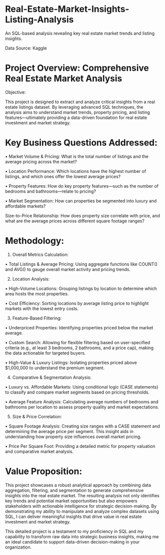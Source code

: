 # Real-Estate-Market-Insights-Listing-Analysis
An SQL-based analysis revealing key real estate market trends and listing insights.

Data Source: Kaggle


# Project Overview: Comprehensive Real Estate Market Analysis

Objective:

This project is designed to extract and analyze critical insights from a real estate listings dataset. By leveraging advanced SQL techniques, the analysis aims to understand market trends, property pricing, and listing features—ultimately providing a data-driven foundation for real estate investment and market strategy.

# Key Business Questions Addressed:

• Market Volume & Pricing: What is the total number of listings and the average pricing across the market?

• Location Performance: Which locations have the highest number of listings, and which ones offer the lowest average prices?

• Property Features: How do key property features—such as the number of bedrooms and bathrooms—relate to pricing?

• Market Segmentation: How can properties be segmented into luxury and affordable markets?

Size-to-Price Relationship: How does property size correlate with price, and what are the average prices across different square footage ranges?

# Methodology:

1. Overall Metrics Calculation:
       
• Total Listings & Average Pricing: Using aggregate functions like COUNT() and AVG() to gauge overall market activity and pricing trends.

2. Location Analysis:

• High-Volume Locations: Grouping listings by location to determine which area hosts the most properties.

• Cost Efficiency: Sorting locations by average listing price to highlight markets with the lowest entry costs.

3. Feature-Based Filtering:

• Underpriced Properties: Identifying properties priced below the market average.
        
• Custom Search: Allowing for flexible filtering based on user-specified criteria (e.g., at least 3 bedrooms, 2 bathrooms, and a price cap), making the data actionable for targeted buyers.

• High-Value & Luxury Listings: Isolating properties priced above $1,000,000 to understand the premium segment.

4. Comparative & Segmentation Analysis:
        
• Luxury vs. Affordable Markets: Using conditional logic (CASE statements) to classify and compare market segments based on pricing thresholds.
        
• Average Feature Analysis: Calculating average numbers of bedrooms and bathrooms per location to assess property quality and market expectations.

5. Size & Price Correlation:
        
• Square Footage Analysis: Creating size ranges with a CASE statement and determining the average price per segment. This insight aids in understanding how property size influences overall market pricing.
        
• Price Per Square Foot: Providing a detailed metric for property valuation and comparative market analysis.

# Value Proposition:

This project showcases a robust analytical approach by combining data aggregation, filtering, and segmentation to generate comprehensive insights into the real estate market. The resulting analysis not only identifies key trends and potential market opportunities but also empowers stakeholders with actionable intelligence for strategic decision-making. By demonstrating my ability to manipulate and analyze complex datasets using SQL, I can deliver meaningful insights that drive value in real estate investment and market strategy.

This detailed project is a testament to my proficiency in SQL and my capability to transform raw data into strategic business insights, making me an ideal candidate to support data-driven decision-making in your organization.
